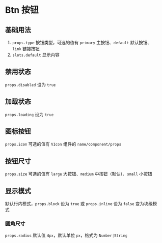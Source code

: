 # Btn 按钮

## 基础用法

1. `props.type` 按钮类型，可选的值有 `primary` 主按钮、`default` 默认按钮、`link` 链接按钮
2. `slots.default` 显示内容

<preview path="./demos/basic.vue"></preview>

## 禁用状态

`props.disabled` 设为 `true`

<preview path="./demos/disabled.vue"></preview>

## 加载状态

`props.loading` 设为 `true`

<preview path="./demos/loading.vue"></preview>

## 图标按钮

`props.icon` 可选的值有 `VIcon` 组件的 `name/component/props`

<preview path="./demos/icon.vue"></preview>

## 按钮尺寸

`props.size` 可选的值有 `large` 大按钮、`medium` 中按钮（默认）、`small` 小按钮

<preview path="./demos/size.vue"></preview>

## 显示模式

默认行内模式，`props.block` 设为 `true` 或 `props.inline` 设为 `false` 变为块级模式

<preview path="./demos/display.vue"></preview>

<!--@include: ../../_parts/style.md-->

### 圆角尺寸

`props.radius` 默认值 `4px`，默认单位 `px`，格式为 `Number|String`

<preview path="./demos/radius.vue"></preview>
